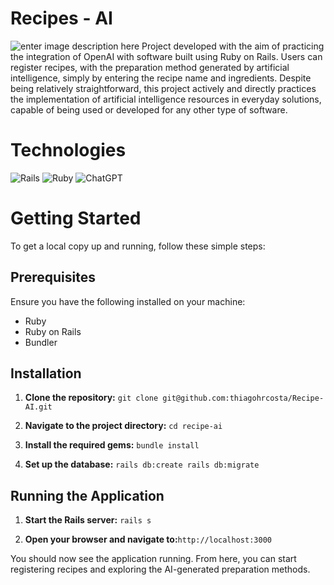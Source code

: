 # Recipes - AI
![enter image description here](https://res.cloudinary.com/dloadb2bx/image/upload/v1718734943/yyynxzxcm546mz0ole4h.jpg)
Project developed with the aim of practicing the integration of OpenAI with software built using Ruby on Rails. Users can register recipes, with the preparation method generated by artificial intelligence, simply by entering the recipe name and ingredients. Despite being relatively straightforward, this project actively and directly practices the implementation of artificial intelligence resources in everyday solutions, capable of being used or developed for any other type of software.


# Technologies 
![Rails](https://img.shields.io/badge/rails-%23CC0000.svg?style=for-the-badge&logo=ruby-on-rails&logoColor=white) ![Ruby](https://img.shields.io/badge/ruby-%23CC342D.svg?style=for-the-badge&logo=ruby&logoColor=white) ![ChatGPT](https://img.shields.io/badge/chatGPT-74aa9c?style=for-the-badge&logo=openai&logoColor=white)

# Getting Started

To get a local copy up and running, follow these simple steps:

## Prerequisites

Ensure you have the following installed on your machine:

-   Ruby
-   Ruby on Rails
-   Bundler

## Installation

1.  **Clone the repository:** `git clone git@github.com:thiagohrcosta/Recipe-AI.git` 
    
2.  **Navigate to the project directory:** `cd recipe-ai` 
    
3.  **Install the required gems:** `bundle install` 
    
4.  **Set up the database:** `rails db:create
    rails db:migrate` 
    

## Running the Application

1.  **Start the Rails server:** `rails s` 
    
2.  **Open your browser and navigate to:**`http://localhost:3000` 
    

You should now see the application running. From here, you can start registering recipes and exploring the AI-generated preparation methods.

